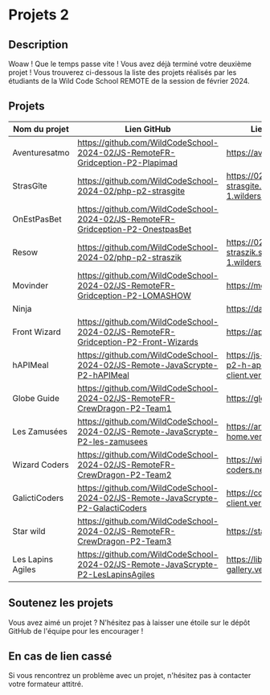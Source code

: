 # Projets 2

## Description

Woaw ! Que le temps passe vite ! Vous avez déjà terminé votre deuxième projet !
Vous trouverez ci-dessous la liste des projets réalisés par les étudiants de la Wild Code School REMOTE de la session de
février 2024.

## Projets

| Nom du projet | Lien GitHub  | Lien de déploiement |
| --- | --- | --- |
| Aventuresatmo | https://github.com/WildCodeSchool-2024-02/JS-RemoteFR-Gridception-P2-Plapimad | https://aventuresatmo.netlify.app/ |
| StrasGîte | https://github.com/WildCodeSchool-2024-02/php-p2-strasgite | https://0224-php-strasgite.strasbourg-1.wilders.dev/ |
| OnEstPasBet | https://github.com/WildCodeSchool-2024-02/JS-RemoteFR-Gridception-P2-OnestpasBet |  |
| Resow | https://github.com/WildCodeSchool-2024-02/php-p2-straszik | https://0224-php-p2-straszik.strasbourg-1.wilders.dev/ |
| Movinder | https://github.com/WildCodeSchool-2024-02/JS-RemoteFR-Gridception-P2-LOMASHOW | https://movinder-wild.netlify.app/ |
| Ninja |  | https://davido51.github.io/ |
| Front Wizard | https://github.com/WildCodeSchool-2024-02/JS-RemoteFR-Gridception-P2-Front-Wizards | https://aparecivm.netlify.app/ |
| hAPIMeal | https://github.com/WildCodeSchool-2024-02/JS-Remote-JavaScrypte-P2-hAPIMeal | https://js-remote-java-scrypte-p2-h-api-meal-client.vercel.app/ |
| Globe Guide | https://github.com/WildCodeSchool-2024-02/JS-RemoteFR-CrewDragon-P2-Team1 | https://globe-guide.netlify.app/ |
| Les Zamusées | https://github.com/WildCodeSchool-2024-02/JS-Remote-JavaScrypte-P2-les-zamusees | https://art-from-home.vercel.app/ |
| Wizard Coders | https://github.com/WildCodeSchool-2024-02/JS-RemoteFR-CrewDragon-P2-Team2 | https://wizards-coders.netlify.app/ |
| GalictiCoders | https://github.com/WildCodeSchool-2024-02/JS-Remote-JavaScrypte-P2-GalactiCoders | https://copy-p2-wcs-client.vercel.app/ |
| Star wild | https://github.com/WildCodeSchool-2024-02/JS-RemoteFR-CrewDragon-P2-Team3 | https://star-wild.netlify.app/ |
| Les Lapins Agiles | https://github.com/WildCodeSchool-2024-02/JS-Remote-JavaScrypte-P2-LesLapinsAgiles | https://librart-open-art-gallery.vercel.app/ |

## Soutenez les projets

Vous avez aimé un projet ? N'hésitez pas à laisser une étoile sur le dépôt GitHub de l'équipe pour les encourager !

## En cas de lien cassé

Si vous rencontrez un problème avec un projet, n'hésitez pas à contacter votre formateur attitré.
